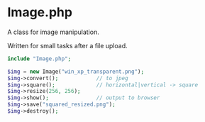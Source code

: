 # Image.php
A class for image manipulation.

Written for small tasks after a file upload.

```php
include "Image.php";

$img = new Image("win_xp_transparent.png");
$img->convert();            // to jpeg
$img->square();             // horizontal|vertical -> square
$img->resize(256, 256);
$img->show();               // output to browser
$img->save("squared_resized.png");
$img->destroy();
```